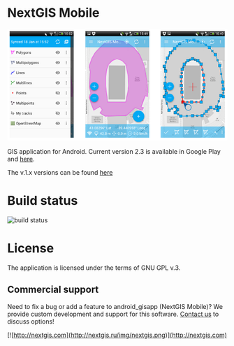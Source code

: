 NextGIS Mobile
==============

![Screenshot_1](/art/NextGIS-Mobile-eng.png)

GIS application for Android. Current version 2.3 is available in Google Play and [here](https://github.com/nextgis/android_gisapp/releases/tag/v2.3).

The v.1.x versions can be found [here](https://github.com/nextgis/nextgismobile/releases)

Build status
============

![build status](http://176.9.38.120/buildbot/png?builder=makengmob)

License
=======

The application is licensed under the terms of GNU GPL v.3.

Commercial support
----------
Need to fix a bug or add a feature to android_gisapp (NextGIS Mobile)? We provide custom development and support for this software. [Contact us](http://nextgis.ru/en/contact/) to discuss options!

[![http://nextgis.com](http://nextgis.ru/img/nextgis.png)](http://nextgis.com)
